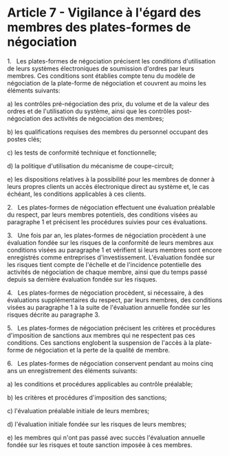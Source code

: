 # Article 7 - Vigilance à l'égard des membres des plates-formes de négociation


1.   Les plates-formes de négociation précisent les conditions d'utilisation de leurs systèmes électroniques de soumission d'ordres par leurs membres. Ces conditions sont établies compte tenu du modèle de négociation de la plate-forme de négociation et couvrent au moins les éléments suivants:

a) les contrôles pré-négociation des prix, du volume et de la valeur des ordres et de l'utilisation du système, ainsi que les contrôles post-négociation des activités de négociation des membres;

b) les qualifications requises des membres du personnel occupant des postes clés;

c) les tests de conformité technique et fonctionnelle;

d) la politique d'utilisation du mécanisme de coupe-circuit;

e) les dispositions relatives à la possibilité pour les membres de donner à leurs propres clients un accès électronique direct au système et, le cas échéant, les conditions applicables à ces clients.

2.   Les plates-formes de négociation effectuent une évaluation préalable du respect, par leurs membres potentiels, des conditions visées au paragraphe 1 et précisent les procédures suivies pour ces évaluations.

3.   Une fois par an, les plates-formes de négociation procèdent à une évaluation fondée sur les risques de la conformité de leurs membres aux conditions visées au paragraphe 1 et vérifient si leurs membres sont encore enregistrés comme entreprises d'investissement. L'évaluation fondée sur les risques tient compte de l'échelle et de l'incidence potentielle des activités de négociation de chaque membre, ainsi que du temps passé depuis sa dernière évaluation fondée sur les risques.

4.   Les plates-formes de négociation procèdent, si nécessaire, à des évaluations supplémentaires du respect, par leurs membres, des conditions visées au paragraphe 1 à la suite de l'évaluation annuelle fondée sur les risques décrite au paragraphe 3.

5.   Les plates-formes de négociation précisent les critères et procédures d'imposition de sanctions aux membres qui ne respectent pas ces conditions. Ces sanctions englobent la suspension de l'accès à la plate-forme de négociation et la perte de la qualité de membre.

6.   Les plates-formes de négociation conservent pendant au moins cinq ans un enregistrement des éléments suivants:

a) les conditions et procédures applicables au contrôle préalable;

b) les critères et procédures d'imposition des sanctions;

c) l'évaluation préalable initiale de leurs membres;

d) l'évaluation initiale fondée sur les risques de leurs membres;

e) les membres qui n'ont pas passé avec succès l'évaluation annuelle fondée sur les risques et toute sanction imposée à ces membres.
